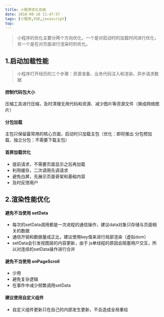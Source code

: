 ```yaml
---
title: 小程序优化总结
date: 2018-08-10 11:47:57
tags: [小程序,VUE,javascript]
top: 
---
```

>小程序的优化主要分两个方向优化，一个是对启动时的加载时间进行优化，另一个是在对页面进行渲染时的优化。

## 1.启动加载性能
>小程序打开经历的三个步骤：资源准备、业务代码注入和渲染、异步请求数据

#### 控制代码包大小
压缩工具进行压缩，及时清理无用代码和资源、减少图片等资源文件（换成网络图片）

#### 分包加载
主包只保留最常用的核心页面，启动时只加载主包（优化：即将推出 分包预加载、独立分包：不需要下载主包）

#### 首屏加载优化
* 提前请求，不需要页面显示之后再加载
* 利用缓存，二次调用先调请求
* 避免白屏，先展示页面骨架和基础内容
* 及时反馈用户

## 2.渲染性能优化

#### 避免不当使用 setData
* 每次的setData调用都是一次进程的通信操作，建议data对象只存储与页面相关的数据
* 通信开销和数据量成正比，建议使用key值来进行局部渲染（虚拟dom）
* setData会引发视图层的内容更新，由于 js单线程的原因会阻塞用户交互，所以对连续的setData操作进行合并

#### 避免不当使用 onPageScroll
* 少用
* 避免复杂逻辑
* 在事件中减少频繁调用setData

#### 建议使用自定义组件
* 自定义组件更新只在自己的内部发生更新，不会造成全局重绘
